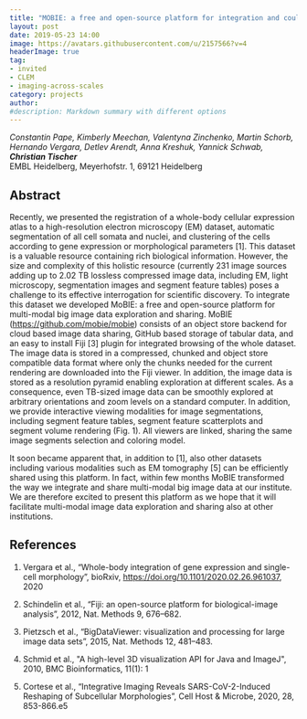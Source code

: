 ```yaml
---
title: "MOBIE: a free and open-source platform for integration and could based sharing of multi-modal correlative big image data"
layout: post
date: 2019-05-23 14:00
image: https://avatars.githubusercontent.com/u/2157566?v=4
headerImage: true
tag:
- invited
- CLEM
- imaging-across-scales
category: projects
author:
#description: Markdown summary with different options
---
```


_Constantin Pape, Kimberly Meechan, Valentyna Zinchenko, Martin Schorb, Hernando Vergara, Detlev Arendt, Anna Kreshuk, Yannick Schwab, **Christian Tischer**_<br/>
EMBL Heidelberg, Meyerhofstr. 1, 69121 Heidelberg<br/>

## Abstract

Recently, we presented the registration of a whole-body cellular expression atlas to a high-resolution electron microscopy (EM) dataset, automatic segmentation of all cell somata and nuclei, and clustering of the cells according to gene expression or morphological parameters [1]. This dataset is a valuable resource containing rich biological information. However, the size and complexity of this holistic resource (currently 231 image sources adding up to 2.02 TB lossless compressed image data, including EM,  light microscopy, segmentation images and segment feature tables) poses a challenge to its effective interrogation for scientific discovery. To integrate this dataset we developed MoBIE: a free and open-source platform for multi-modal big image data exploration and sharing. MoBIE (https://github.com/mobie/mobie) consists of an object store backend for cloud based image data sharing, GitHub based storage of tabular data, and an easy to install Fiji [3] plugin for integrated browsing of the whole dataset. The image data is stored in a compressed, chunked and object store compatible data format where only the chunks needed for the current rendering are downloaded into the Fiji viewer. In addition, the image data is stored as a resolution pyramid enabling exploration at different scales. As a consequence, even TB-sized image data can be smoothly explored at arbitrary orientations and zoom levels on a standard computer. In addition, we provide interactive viewing modalities for image segmentations, including segment feature tables, segment feature scatterplots and segment volume rendering (Fig. 1). All viewers are linked, sharing the same image segments selection and coloring model.

It soon became apparent that, in addition to [1], also other datasets including various modalities such as EM tomography [5] can be efficiently shared using this platform. In fact, within few months MoBIE transformed the way we integrate and share multi-modal big image data at our institute. We are therefore excited to present this platform as we hope that it will facilitate multi-modal image data exploration and sharing also at other institutions.

## References

1. Vergara et al., “Whole-body integration of gene expression and single-cell morphology”, bioRxiv, https://doi.org/10.1101/2020.02.26.961037, 2020

2. Schindelin et al., “Fiji: an open-source platform for biological-image analysis”, 2012, Nat. Methods 9, 676–682.

3. Pietzsch et al., “BigDataViewer: visualization and processing for large image data sets”, 2015, Nat. Methods 12, 481–483.

4. Schmid et al., "A high-level 3D visualization API for Java and ImageJ", 2010, BMC Bioinformatics, 11(1): 1

5. Cortese et al., “Integrative Imaging Reveals SARS-CoV-2-Induced Reshaping of Subcellular Morphologies”, Cell Host & Microbe, 2020, 28, 853-866.e5<br/>

